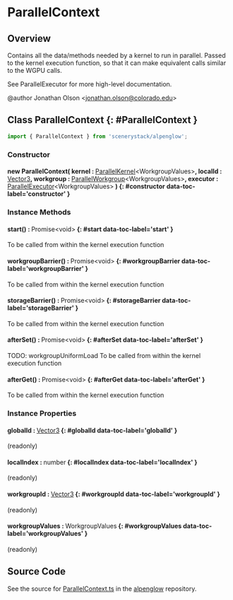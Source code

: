 # ParallelContext

## Overview

Contains all the data/methods needed by a kernel to run in parallel. Passed to the kernel execution function, so that
it can make equivalent calls similar to the WGPU calls.

See ParallelExecutor for more high-level documentation.

@author Jonathan Olson &lt;jonathan.olson@colorado.edu&gt;

## Class ParallelContext {: #ParallelContext }


```js
import { ParallelContext } from 'scenerystack/alpenglow';
```
### Constructor

#### new ParallelContext( kernel : <span style="font-weight: 400;">[ParallelKernel](../alpenglow/ParallelKernel.md)&lt;WorkgroupValues&gt;</span>, localId : <span style="font-weight: 400;">[Vector3](../dot/Vector3.md)</span>, workgroup : <span style="font-weight: 400;">[ParallelWorkgroup](../alpenglow/ParallelWorkgroup.md)&lt;WorkgroupValues&gt;</span>, executor : <span style="font-weight: 400;">[ParallelExecutor](../alpenglow/ParallelExecutor.md)&lt;WorkgroupValues&gt;</span> ) {: #constructor data-toc-label='constructor' }

### Instance Methods

#### start() : <span style="font-weight: 400;">Promise&lt;<span style="color: hsla(calc(var(--md-hue) + 180deg),80%,40%,1);">void</span>&gt;</span> {: #start data-toc-label='start' }

To be called from within the kernel execution function

#### workgroupBarrier() : <span style="font-weight: 400;">Promise&lt;<span style="color: hsla(calc(var(--md-hue) + 180deg),80%,40%,1);">void</span>&gt;</span> {: #workgroupBarrier data-toc-label='workgroupBarrier' }

To be called from within the kernel execution function

#### storageBarrier() : <span style="font-weight: 400;">Promise&lt;<span style="color: hsla(calc(var(--md-hue) + 180deg),80%,40%,1);">void</span>&gt;</span> {: #storageBarrier data-toc-label='storageBarrier' }

To be called from within the kernel execution function

#### afterSet() : <span style="font-weight: 400;">Promise&lt;<span style="color: hsla(calc(var(--md-hue) + 180deg),80%,40%,1);">void</span>&gt;</span> {: #afterSet data-toc-label='afterSet' }

TODO: workgroupUniformLoad
To be called from within the kernel execution function

#### afterGet() : <span style="font-weight: 400;">Promise&lt;<span style="color: hsla(calc(var(--md-hue) + 180deg),80%,40%,1);">void</span>&gt;</span> {: #afterGet data-toc-label='afterGet' }

To be called from within the kernel execution function

### Instance Properties

#### globalId : <span style="font-weight: 400;">[Vector3](../dot/Vector3.md)</span> {: #globalId data-toc-label='globalId' }

(readonly)

#### localIndex : <span style="font-weight: 400;"><span style="color: hsla(calc(var(--md-hue) + 180deg),80%,40%,1);">number</span></span> {: #localIndex data-toc-label='localIndex' }

(readonly)

#### workgroupId : <span style="font-weight: 400;">[Vector3](../dot/Vector3.md)</span> {: #workgroupId data-toc-label='workgroupId' }

(readonly)

#### workgroupValues : <span style="font-weight: 400;">WorkgroupValues</span> {: #workgroupValues data-toc-label='workgroupValues' }

(readonly)



## Source Code

See the source for [ParallelContext.ts](https://github.com/phetsims/alpenglow/blob/main/js/parallel/ParallelContext.ts) in the [alpenglow](https://github.com/phetsims/alpenglow) repository.
